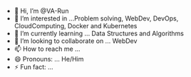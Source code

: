 - 👋 Hi, I’m @VA-Run
- 👀 I’m interested in ...Problem solving, WebDev, DevOps, CloudComputing, Docker and Kubernetes
- 🌱 I’m currently learning ... Data Structures and Algorithms
- 💞️ I’m looking to collaborate on ... WebDev
- 📫 How to reach me ... 
- 😄 Pronouns: ... He/Him
- ⚡ Fun fact: ...

<!---
23Palli/23Palli is a ✨ special ✨ repository because its `README.md` (this file) appears on your GitHub profile.
You can click the Preview link to take a look at your changes.
--->
